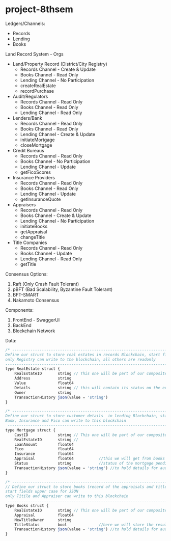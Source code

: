 # project-8thsem

Ledgers/Channels:
- Records
- Lending
- Books

Land Record System - Orgs
- Land/Property Record (District/City Registry)
    - Records Channel - Create & Update
    - Books Channel - Read Only
    - Lending Channel - No Participation
    - createRealEstate
    - recordPurchase
- Audit/Regulators
    - Records Channel - Read Only
    - Books Channel - Read Only
    - Lending Channel - Read Only
- Lenders/Bank
    - Records Channel - Read Only
    - Books Channel - Read Only
    - Lending Channel - Create & Update
    - initiateMortgage
    - closeMortgage
- Credit Bureaus
    - Records Channel - Read Only
    - Books Channel - No Participation
    - Lending Channel - Update
    - getFicoScores
- Insurance Providers
    - Records Channel - Read Only
    - Books Channel - Read Only
    - Lending Channel - Update
    - getInsuranceQuote
- Appraisers
    - Records Channel - Read Only
    - Books Channel - Create & Update
    - Lending Channel - No Participation
    - initiateBooks
    - getAppraisal
    - changeTitle
- Title Companies
    - Records Channel - Read Only
    - Books Channel - Update
    - Lending Channel - Read Only
    - getTitle

Consensus Options:
1) Raft (Only Crash Fault Tolerant)
2) pBFT  (Bad Scalability, Byzantine Fault Tolerant)
3) BFT-SMART
4) Nakamoto Consensus


Components: 
1) FrontEnd - SwaggerUI
2) BackEnd
3) Blockchain Network


Data:
```js
/* -------------------------------------------------------------------------------------------------
Define our struct to store real estates in records Blockchain, start fields upper case for JSON
only Registry can write to the blockchain, all others are readonly
---------------------------------------------------------------------------------------------------*/
type RealEstate struct {
	RealEstateID       string // This one will be part of our composite key (prefix + this)
	Address            string
	Value              float64
	Details            string // this will contain its status on the exchange
	Owner              string
	TransactionHistory json(value = 'string')
}

/* -------------------------------------------------------------------------------------------------
Define our struct to store customer details  in lending Blockchain, start fields upper case for JSON
Bank, Insurance and Fico can write to this blockchain
 -------------------------------------------------------------------------------------------------*/
type Mortgage struct {
	CustID             string // This one will be part of our composite key (prefix + this)
	RealEstateID       string //
	LoanAmount         float64
	Fico               float64
	Insurance          float64
	Appraisal          float64           //this we will get from books ledger
	Status             string            //status of the mortgage pending -> Funded -> not Funded
	TransactionHistory json(value = 'string') //to hold details for auditing - includes the function called and timestamp
}

/* -------------------------------------------------------------------------------------------------
// Define our struct to store books (record of the appraisals and titles)  in Blockchain,
start fields upper case for JSON
only Titile and Appraiser can write to this blockchain
 -------------------------------------------------------------------------------------------------*/
type Books struct {
	RealEstateID       string // This one will be part of our composite key (prefix + this)
	Appraisal          float64
	NewTitleOwner      string
	TitleStatus        bool              //here we will store the results of title search which will be used by bank/lender to close the loan
	TransactionHistory json(value = 'string') //to hold details for auditing - includes the function called and timestamp
}
```